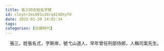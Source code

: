 ```yaml
---
title: 張三同志姓名字號
id: clnyhr2mi001u10rq4248hyf0
date: 2022-01-20 14:02:34
tags:
categories: [白銀時代]
---
```


<center>張三，姓張名弎，字斯岸，號弋山道人，早年曾任刑部侍郎，人稱司案先生。</center>
<br>
